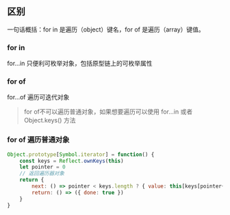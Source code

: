 ## 区别
一句话概括：for in 是遍历（object）键名，for of 是遍历（array）键值。


### for in
for...in 只便利可枚举对象，包括原型链上的可枚举属性

### for of
for...of 遍历可迭代对象

> for of不可以遍历普通对象，如果想要遍历可以使用 for...in 或者 Object.keys() 方法

### for of 遍历普通对象

```js
Object.prototype[Symbol.iterator] = function() {
    const keys = Reflect.ownKeys(this)
    let pointer = 0
    // 返回遍历器对象
    return {
        next: () => pointer < keys.length ? { value: this[keys[pointer++]] } : { done: true },
        return: () => ({ done: true })
    }
}
```
